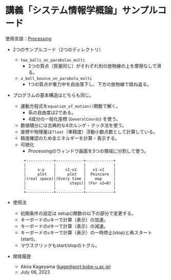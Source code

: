 # 講義「システム情報学概論」サンプルコード


使用言語：[Processing](https://processing.org)

* 2つのサンプルコード（2つのディレクトリ）
	*  `two_balls_on_parabolas_multi`
		* 2つの質点（質量同じ）がそれぞれ別の放物線の上を摩擦なしで滑る。
	* `a_ball_bounce_on_parabola_multi`
		* 1つの質点が重力中を自由落下し、下方の放物線で跳ね返る。

* プログラムの基本構造はどちらも同じ。
    - 運動方程式を`equation_of_motion()`関数で解く。
       -  系の自由度は2である。
       -  4成分の一般化座標 (`GeneralCoords`) を使う。
    - 数値積分には古典的な4次ルンゲ・クッタ法を使う。
    - 座標や物理量は`float`（単精度）浮動小数点数として計算している。
    - 精度確認のため全エネルギーを計算・表示する。
  
  * 可視化
    - Processingのウィンドウ画面を3つの領域に分割して使う。
``` 
        +------------+------------+------------+
        |            |            |            |
        |     x-y    |    x1-x2   |   x1-v1    |
        |     plot   |     plot   |  Poincare  |
        |(real space)|(Every time |    map     |
        |            |      steps)| (For v2=0) |
        |            |            |            |
        +------------+------------+------------+
```
       
  * 使用法
    - 初期条件の設定は setup()関数の以下の部分で変更する。
    - キーボードの`u`キーで計算（表示）の加速。
    - キーボードの`d`キーで計算（表示）の減速。
    - キーボードの`s`キーで計算（表示）の一時停止(stop)と再スタート(start)。
    - マウスクリックもstart/stopのトグル。 
    
  * 開発履歴
    - Akira Kageyama (kage@port.kobe-u.ac.jp)
    - July 06, 2023
